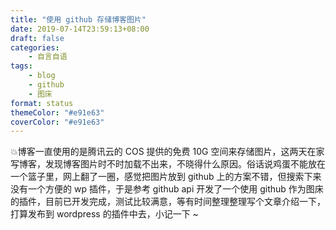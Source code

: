 ```yaml
---
title: "使用 github 存储博客图片"
date: 2019-07-14T23:59:13+08:00
draft: false
categories:
    - 自言自语
tags:
    - blog
    - github
    - 图床
format: status
themeColor: "#e91e63"
coverColor: "#e91e63"
---
```


💥博客一直使用的是腾讯云的 COS 提供的免费 10G 空间来存储图片，这两天在家写博客，发现博客图片时不时加载不出来，不晓得什么原因。俗话说鸡蛋不能放在一个篮子里，网上翻了一圈，感觉把图片放到 github 上的方案不错，但搜索下来没有一个方便的 wp 插件，于是参考 github api 开发了一个使用 github 作为图床的插件，目前已开发完成，测试比较满意，等有时间整理整理写个文章介绍一下，打算发布到 wordpress 的插件中去，小记一下 ~